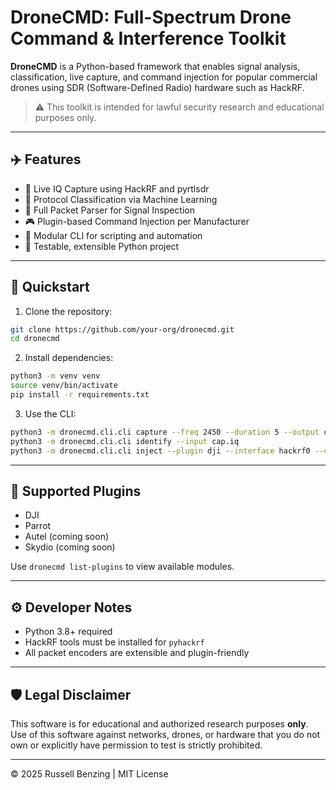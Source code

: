 # DroneCMD: Full-Spectrum Drone Command & Interference Toolkit

**DroneCMD** is a Python-based framework that enables signal analysis, classification, live capture, and command injection for popular commercial drones using SDR (Software-Defined Radio) hardware such as HackRF.

> ⚠️ This toolkit is intended for lawful security research and educational purposes only.

---

## ✈️ Features

- 📡 Live IQ Capture using HackRF and pyrtlsdr
- 🧠 Protocol Classification via Machine Learning
- 🧬 Full Packet Parser for Signal Inspection
- 🎮 Plugin-based Command Injection per Manufacturer
- 🧰 Modular CLI for scripting and automation
- 🧪 Testable, extensible Python project

---

## 🚀 Quickstart

1. Clone the repository:

```bash
git clone https://github.com/your-org/dronecmd.git
cd dronecmd
```

2. Install dependencies:

```bash
python3 -m venv venv
source venv/bin/activate
pip install -r requirements.txt
```

3. Use the CLI:

```bash
python3 -m dronecmd.cli.cli capture --freq 2450 --duration 5 --output cap.iq
python3 -m dronecmd.cli.cli identify --input cap.iq
python3 -m dronecmd.cli.cli inject --plugin dji --interface hackrf0 --command '{"takeoff": true}'
```

---

## 🔌 Supported Plugins

- DJI
- Parrot
- Autel (coming soon)
- Skydio (coming soon)

Use `dronecmd list-plugins` to view available modules.

---

## ⚙️ Developer Notes

- Python 3.8+ required
- HackRF tools must be installed for `pyhackrf`
- All packet encoders are extensible and plugin-friendly

---

## 🛡 Legal Disclaimer

This software is for educational and authorized research purposes **only**. Use of this software against networks, drones, or hardware that you do not own or explicitly have permission to test is strictly prohibited.

---

© 2025 Russell Benzing | MIT License